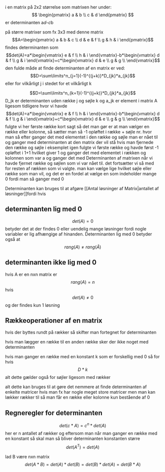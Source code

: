 
i en matrix på 2x2 størrelse som matrixen her under:
$$
\begin{pmatrix}
a & b \\
c & d
\end{pmatrix}
$$ er determinanten a*d-c*b

på større matrixer som fx 3x3 med denne matrix
$$A=\begin{pmatrix}
a & b & c \\
d & e & f \\
g & h & i
\end{pmatrix}$$
findes determinanten som 
$$det(A)=a*\begin{vmatrix}
e & f \\
h & i
\end{vmatrix}-b*\begin{vmatrix}
d & f \\
g & i
\end{vmatrix}+c*\begin{vmatrix}
d & e \\
g & g \\ 
\end{vmatrix}$$
den fulde måde at finde determinanten af en matrix er ved:
$$D=\sum\limits^n_{j=1}(-1)^{(j+k)}*D_{jk}*a_{jk}$$
eller for vilkårligt j i stedet for et vilkårligt k

$$D=\sum\limits^n_{k=1}(-1)^{(j+k)}*D_{jk}*a_{jk}$$
D_jk er determinanten uden række j og søjle k og a_jk er element i matrix A
ligesom tidligere hvor vi havde $$det(A)=a*\begin{vmatrix}
e & f \\
h & i
\end{vmatrix}-b*\begin{vmatrix}
d & f \\
g & i
\end{vmatrix}+c*\begin{vmatrix}
d & e \\
g & g \\ 
\end{vmatrix}$$ fulgte vi her første række
kort sagt så det man gør er at man vælger en række eller kolonne, så sætter man så -1 opløftet i række + søjle nr. hvor man så efter ganger det med elementet i den række og søjle man er nået til og ganger med determinanten at den matrix der vil stå hvis man fjernede den række og søjle
 i eksemplet igen fulgte vi første række og havde først -1 opløftet i 1+1 hvilket giver 1 og ganger det med elementet i rækken og kolonnen som var a og ganger det med Determinanten af matrixen når vi havde fjernet række og søjlen som vi var nået til. det fortsætter vi så med for resten af rækken som vi valgte. man kan vælge lige hvilket søjle eller række som man vil, og det er en fordel at vælge en som indeholder mange 0 fordi man så ganger med 0

Determinanten kan bruges til at afgøre [[Antal løsninger af Matrix|antallet af løsninger]]fordi hvis
## determinanten lig med 0
$$det(A)=0$$
betyder det at der findes 0 eller uendelig mange løsninger fordi nogle variabler er lig afhængige af hinanden. Determinanten lig med 0 betyder også at
$$rang(A)\neq rang(Ã)$$
## determinanten ikke lig med 0
hvis A er en nxn matrix er 
$$rang(A)=n$$
hvis 
$$det(A)\neq 0$$
og der findes kun 1 løsning



## Rækkeoperationer af en matrix
hvis der byttes rundt på rækker så skifter man fortegnet for determinanten

hvis man lægger en række til en anden række sker der ikke noget med determinanten

hvis man ganger en række med en konstant k som er forskellig med 0 så for hvis
$$D*k$$
alt dette gælder også for søjler ligesom med rækker

alt dette kan bruges til at gøre det nemmere at finde determinanten af enkelte matricer hvis man fx har nogle meget store matricer men man kan lækker rækker til så man får en række eller kolonne kun bestående af 0


## Regneregler for determinanten

$$det(c*A)=c^n*det(A)$$
her er n antallet af rækker og eftersom man når man ganger en række med en konstant så skal man så bliver determinanten konstanten større
$$det(A^T)=det(A)$$


lad B være nxn matrix
$$det(A*B)=det(A)*det(B)=det(B)*det(A)=det(B*A)$$
